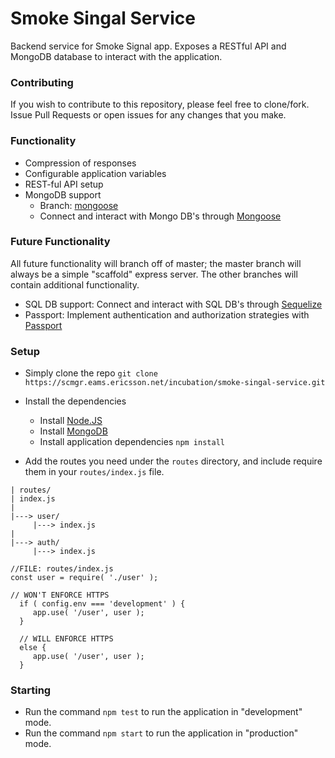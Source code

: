 # Smoke Singal Service
Backend service for Smoke Signal app. Exposes a RESTful API and MongoDB database to interact with the application. 

### Contributing
If you wish to contribute to this repository, please feel free to clone/fork.
Issue Pull Requests or open issues for any changes that you make.

### Functionality
* Compression of responses
* Configurable application variables
* REST-ful API setup
* MongoDB support 
     * Branch: [mongoose](https://github.com/Parasin/bare-express/tree/mongoose) 
     * Connect and interact with Mongo DB's through [Mongoose](http://mongoosejs.com/)

### Future Functionality
All future functionality will branch off of master; the master branch will always be
a simple "scaffold" express server. The other branches will contain additional functionality.

* SQL DB support: Connect and interact with SQL DB's through [Sequelize](http://docs.sequelizejs.com/)
* Passport: Implement authentication and authorization strategies with [Passport](http://passportjs.org/) 

### Setup
- Simply clone the repo
```git clone https://scmgr.eams.ericsson.net/incubation/smoke-singal-service.git```

- Install the dependencies 
   - Install [Node.JS](https://nodejs.org/en/)
   - Install [MongoDB](https://www.mongodb.com/)
   - Install application dependencies ```npm install```

- Add the routes you need under the `routes` directory, and include require them in your `routes/index.js` file.
```
| routes/
| index.js
|
|---> user/
     |---> index.js
|
|---> auth/
     |---> index.js
```

```
//FILE: routes/index.js
const user = require( './user' );

// WON'T ENFORCE HTTPS
  if ( config.env === 'development' ) {
     app.use( '/user', user );
  }

  // WILL ENFORCE HTTPS
  else {
     app.use( '/user', user );
  }
```

### Starting 
* Run the command ```npm test``` to run the application in "development" mode.
* Run the command ```npm start``` to run the application in "production" mode.
